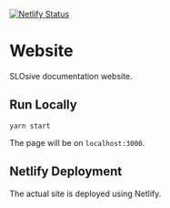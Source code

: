 [![Netlify Status](https://api.netlify.com/api/v1/badges/a06f7eea-0cf4-41b9-a62b-a2ce2ec73ae5/deploy-status)](https://app.netlify.com/sites/tourmaline-chebakia-925b40/deploys)

# Website

SLOsive documentation website.

## Run Locally

```shell
yarn start
```

The page will be on `localhost:3000`.

## Netlify Deployment

The actual site is deployed using Netlify.
